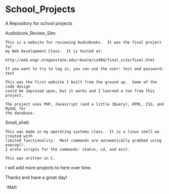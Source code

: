 # School_Projects
A Repository for school projects

Audiobook_Review_Site:

    This is a website for reviewing Audiobooks.  It was the final project for
    my Web Development Class.  It is hosted at: 
    
    http://web.engr.oregonstate.edu/~boalm/cs494/final_site/final.html

    If you want to try to log in, you can use the user: test and password: test

    This was the first website I built from the ground up.  Some of the code design
    could be improved upon, but it works and I learned a ton from this project.

    The project uses PHP, Javascript (and a little JQuery), HTML, CSS, and MySQL for
    the database.

Small_shell:

    This was made in my operating systems class.  It is a linux shell we created with
    limited functionality.  Most commands are automatically grabbed using execvp().  
    I wrote scripts for the commands: status, cd, and exit.  

    This was written in C.


    
I will add more projects to here over time.

Thanks and have a great day!

-Matt
